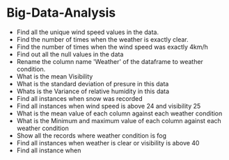 # Big-Data-Analysis

* Find all the unique wind speed values in the data.
* Find the number of times when the weather is exactly clear.
* Find the number of times when the wind speed was exactly 4km/h
* Find out all the null values in the data
* Rename the column name 'Weather' of the dataframe to weather condition.
* What is the mean Visibility
* What is the standard deviation of presure in this data
* Whats is the Variance of relative humidity in this data
* Find all instances when snow was recorded
* Find all instances when wind speed is above 24 and visibility 25
* What is the mean value of each column against each weather condition
* What is the Minimum and maximum value of each column against each weather condition
* Show all the records where weather condition is fog
* Find all instances when weather is clear or visibility is above 40
* Find all instance when
